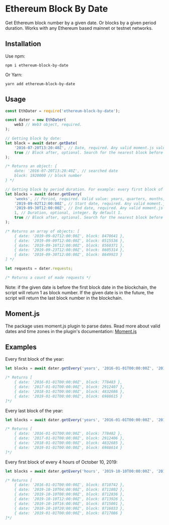# Ethereum Block By Date
Get Ethereum block number by a given date. Or blocks by a given period duration.
Works with any Ethereum based mainnet or testnet networks.

## Installation
Use npm:
```
npm i ethereum-block-by-date
```

Or Yarn:

```
yarn add ethereum-block-by-date
```

## Usage
```javascript
const EthDater = require('ethereum-block-by-date');

const dater = new EthDater(
    web3 // Web3 object, required.
);

// Getting block by date:
let block = await dater.getDate(
    '2016-07-20T13:20:40Z', // Date, required. Any valid moment.js value: string, milliseconds, Date() object, moment() object.
    true // Block after, optional. Search for the nearest block before or after the given date. By default true.
);

/* Returns an object: {
    date: '2016-07-20T13:20:40Z', // searched date
    block: 1920000 // block number
} */

// Getting block by period duration. For example: every first block of Monday's noons of October 2019.
let blocks = await dater.getEvery(
    'weeks', // Period, required. Valid value: years, quarters, months, weeks, days, hours, minutes
    '2019-09-02T12:00:00Z', // Start date, required. Any valid moment.js value: string, milliseconds, Date() object, moment() object.
    '2019-09-30T12:00:00Z', // End date, required. Any valid moment.js value: string, milliseconds, Date() object, moment() object.
    1, // Duration, optional, integer. By default 1.
    true // Block after, optional. Search for the nearest block before or after the given date. By default true.
);

/* Returns an array of objects: [
    { date: '2019-09-02T12:00:00Z', block: 8470641 },
    { date: '2019-09-09T12:00:00Z', block: 8515536 },
    { date: '2019-09-16T12:00:00Z', block: 8560371 },
    { date: '2019-09-23T12:00:00Z', block: 8605314 },
    { date: '2019-09-30T12:00:00Z', block: 8649923 }
] */

let requests = dater.requests;

/* Returns a count of made requests */
```

Note: if the given date is before the first block date in the blockchain, the script will return 1 as block number. If the given date is in the future, the script will return the last block number in the blockchain.

## Moment.js

The package uses moment.js plugin to parse dates. Read more about valid dates and time zones in the plugin's documentation: [Moment.js](https://momentjs.com/docs/)

## Examples
Every first block of the year:
```javascript
let blocks = await dater.getEvery('years', '2016-01-01T00:00:00Z', '2019-01-01T00:00:00Z');

/* Returns [
    { date: '2016-01-01T00:00:00Z', block: 778483 },
    { date: '2017-01-01T00:00:00Z', block: 2912407 },
    { date: '2018-01-01T00:00:00Z', block: 4832686 },
    { date: '2019-01-01T00:00:00Z', block: 6988615 }
]*/
```

Every last block of the year:
```javascript
let blocks = await dater.getEvery('years', '2016-01-01T00:00:00Z', '2019-01-01T00:00:00Z', 1, false);

/* Returns [
    { date: '2016-01-01T00:00:00Z', block: 778482 },
    { date: '2017-01-01T00:00:00Z', block: 2912406 },
    { date: '2018-01-01T00:00:00Z', block: 4832685 },
    { date: '2019-01-01T00:00:00Z', block: 6988614 }
]*/
```

Every first block of every 4 hours of October 10, 2019:
```javascript
let blocks = await dater.getEvery('hours', '2019-10-10T00:00:00Z', '2019-10-11T00:00:00Z', 4);

/* Returns [
    { date: '2016-01-01T00:00:00Z', block: 8710742 },
    { date: '2019-10-10T04:00:00Z', block: 8711802 },
    { date: '2019-10-10T08:00:00Z', block: 8712836 },
    { date: '2019-10-10T12:00:00Z', block: 8713926 },
    { date: '2019-10-10T16:00:00Z', block: 8715001 },
    { date: '2019-10-10T20:00:00Z', block: 8716033 },
    { date: '2019-01-01T00:00:00Z', block: 8717086 }
]*/
```